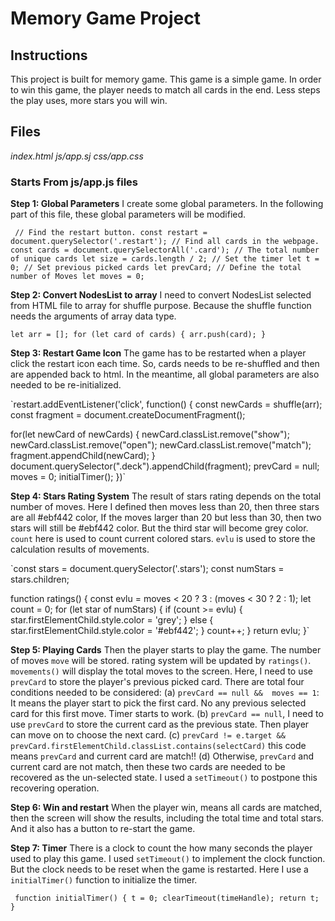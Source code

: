 # Memory Game Project

## Instructions

This project is built for memory game.
This game is a simple game. In order to win this game, the player needs to match all cards in the end.
Less steps the play uses, more stars you will win.


##  Files
  _index.html_
  _js/app.sj_
  _css/app.css_

### Starts From js/app.js files
**Step 1: Global Parameters**
I create some global parameters.
In the following part of this file, these global parameters will be modified.

` // Find the restart button.
 const restart = document.querySelector('.restart');
 // Find all cards in the webpage.
 const cards = document.querySelectorAll('.card');
 // The total number of unique cards
 let size = cards.length / 2;
 // Set the timer
 let t = 0;
 // Set previous picked cards
 let prevCard;
 // Define the total number of Moves
 let moves = 0;`

**Step 2: Convert NodesList to array**
I need to convert NodesList selected from HTML file to array for shuffle purpose.
Because the shuffle function needs the arguments of array data type.

  `let arr = [];
   for (let card of cards) {
     arr.push(card);
   }`

 **Step 3: Restart Game Icon**
 The game has to be restarted when a player click the restart icon each time.
 So, cards needs to be re-shuffled and then are appended back to html. In the meantime,
 all global parameters are also needed to be re-initialized.

 `restart.addEventListener('click', function() {
 const newCards = shuffle(arr);
 const fragment = document.createDocumentFragment();

 for(let newCard of newCards) {
    newCard.classList.remove("show");
    newCard.classList.remove("open");
    newCard.classList.remove("match");
    fragment.appendChild(newCard);
 }
 document.querySelector(".deck").appendChild(fragment);
 prevCard = null;
 moves = 0;
 initialTimer();
})`

**Step 4: Stars Rating System**
The result of stars rating depends on the total number of moves.
Here I defined then moves less than 20, then three stars are all #ebf442 color,
If the moves larger than 20 but less than 30, then two stars will still be #ebf442
color. But the third star will become grey color. `count` here is used to count
current colored stars. `evlu` is used to store the calculation results of movements.

`const stars = document.querySelector('.stars');
 const numStars = stars.children;

 function ratings() {
   const evlu = moves < 20 ? 3 : (moves < 30 ? 2 : 1);
   let count = 0;
   for (let star of numStars) {
     if (count >= evlu) {
       star.firstElementChild.style.color = 'grey';
     } else {
       star.firstElementChild.style.color = '#ebf442';
     }
     count++;
   }
   return evlu;
 }`

**Step 5: Playing Cards**
Then the player starts to play the game. The number of moves `move` will be stored.
rating system will be updated by `ratings()`. `movements()` will display the total moves to
the screen. Here, I need to use `prevCard` to store the player's previous picked card.
There are total four conditions needed to be considered:
  (a) `prevCard == null &&  moves == 1`:
      It means the player start to pick the first card. No any previous
      selected card for this first move. Timer starts to work.
  (b) `prevCard == null`, I need to use `prevCard` to store the current card as the previous state.
       Then player can move on to choose the next card.
  (c) `prevCard != e.target && prevCard.firstElementChild.classList.contains(selectCard)`
       this code means `prevCard` and current card are match!!
  (d) Otherwise, `prevCard` and current card are not match, then these two cards are needed
      to be recovered as the un-selected state. I used a `setTimeout()` to postpone this
      recovering operation.

**Step 6: Win and restart**
  When the player win, means all cards are matched, then the screen will show the results,
  including the total time and total stars.
  And it also has a button to re-start the game.

**Step 7: Timer**
  There is a clock to count the how many seconds the player used to play this game.
  I used `setTimeout()` to implement the clock function. But the clock needs to be
  reset when the game is restarted. Here I use a `initialTimer()` function to initialize the
  timer.

  ` function initialTimer() {
     t = 0;
     clearTimeout(timeHandle);
     return t;
   }`
